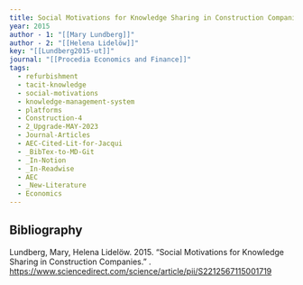 ```yaml
---
title: Social Motivations for Knowledge Sharing in Construction Companies
year: 2015
author - 1: "[[Mary Lundberg]]"
author - 2: "[[Helena Lidelöw]]"
key: "[[Lundberg2015-ut]]"
journal: "[[Procedia Economics and Finance]]"
tags:
  - refurbishment
  - tacit-knowledge
  - social-motivations
  - knowledge-management-system
  - platforms
  - Construction-4
  - 2_Upgrade-MAY-2023
  - Journal-Articles
  - AEC-Cited-Lit-for-Jacqui
  - _BibTex-to-MD-Git
  - _In-Notion
  - _In-Readwise
  - AEC
  - _New-Literature
  - Economics
---
```


## Bibliography
Lundberg, Mary, Helena Lidelöw. 2015. “Social Motivations for Knowledge Sharing in Construction Companies.” . https://www.sciencedirect.com/science/article/pii/S2212567115001719